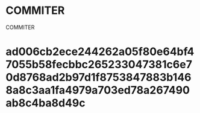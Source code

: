 # COMMITER
COMMITER






# ad006cb2ece244262a05f80e64bf47055b58fecbbc265233047381c6e70d8768ad2b97d1f8753847883b1468a8c3aa1fa4979a703ed78a267490ab8c4ba8d49c
